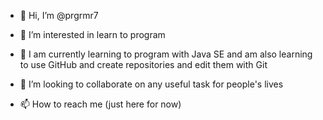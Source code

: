 - 👋 Hi, I’m @prgrmr7
- 👀 I’m interested in learn to program
- 🌱 I am currently learning to program with Java SE and am also learning to use GitHub and create repositories and edit them with Git
- 💞️ I’m looking to collaborate on any useful task for people's lives

- 📫 How to reach me (just here for now)

<!---
prgrmr7/prgrmr7 is a ✨ special ✨ repository because its `README.md` (this file) appears on your GitHub profile.
You can click the Preview link to take a look at your changes.
--->
